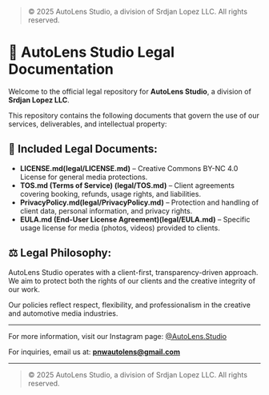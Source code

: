 > © 2025 AutoLens Studio, a division of Srdjan Lopez LLC. All rights reserved.

# 📜 AutoLens Studio Legal Documentation

Welcome to the official legal repository for **AutoLens Studio**, a division of **Srdjan Lopez LLC**.

This repository contains the following documents that govern the use of our services, deliverables, and intellectual property:

## 📑 Included Legal Documents:
- **LICENSE.md(legal/LICENSE.md)** – Creative Commons BY-NC 4.0 License for general media protections.
- **TOS.md (Terms of Service) (legal/TOS.md)** – Client agreements covering booking, refunds, usage rights, and liabilities.
- **PrivacyPolicy.md(legal/PrivacyPolicy.md)** – Protection and handling of client data, personal information, and privacy rights.
- **EULA.md (End-User License Agreement)(legal/EULA.md)** – Specific usage license for media (photos, videos) provided to clients.

## ⚖️ Legal Philosophy:
AutoLens Studio operates with a client-first, transparency-driven approach.  
We aim to protect both the rights of our clients and the creative integrity of our work.

Our policies reflect respect, flexibility, and professionalism in the creative and automotive media industries.

---

For more information, visit our Instagram page: [@AutoLens.Studio](https://www.instagram.com/autolens.studio/)

For inquiries, email us at: **pnwautolens@gmail.com**

---

> © 2025 AutoLens Studio, a division of Srdjan Lopez LLC. All rights reserved.
